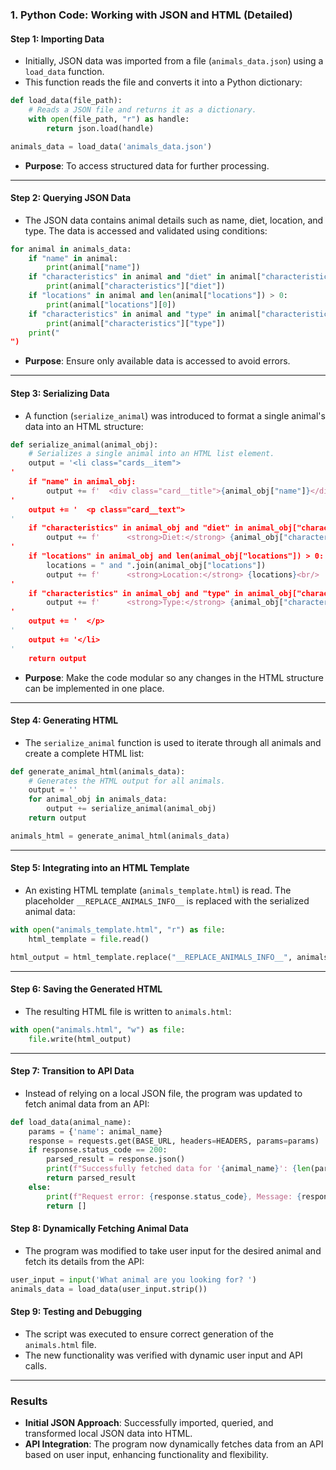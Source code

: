 
### 1. Python Code: Working with JSON and HTML (Detailed)

#### Step 1: Importing Data
- Initially, JSON data was imported from a file (`animals_data.json`) using a `load_data` function.
- This function reads the file and converts it into a Python dictionary:
```python
def load_data(file_path):
    # Reads a JSON file and returns it as a dictionary.
    with open(file_path, "r") as handle:
        return json.load(handle)

animals_data = load_data('animals_data.json')
```
- **Purpose**: To access structured data for further processing.

---

#### Step 2: Querying JSON Data
- The JSON data contains animal details such as name, diet, location, and type. The data is accessed and validated using conditions:
```python
for animal in animals_data:
    if "name" in animal:
        print(animal["name"])
    if "characteristics" in animal and "diet" in animal["characteristics"]:
        print(animal["characteristics"]["diet"])
    if "locations" in animal and len(animal["locations"]) > 0:
        print(animal["locations"][0])
    if "characteristics" in animal and "type" in animal["characteristics"]:
        print(animal["characteristics"]["type"])
    print("
")
```
- **Purpose**: Ensure only available data is accessed to avoid errors.

---

#### Step 3: Serializing Data
- A function (`serialize_animal`) was introduced to format a single animal's data into an HTML structure:
```python
def serialize_animal(animal_obj):
    # Serializes a single animal into an HTML list element.
    output = '<li class="cards__item">
'
    if "name" in animal_obj:
        output += f'  <div class="card__title">{animal_obj["name"]}</div>
'
    output += '  <p class="card__text">
'
    if "characteristics" in animal_obj and "diet" in animal_obj["characteristics"]:
        output += f'      <strong>Diet:</strong> {animal_obj["characteristics"]["diet"]}<br/>
'
    if "locations" in animal_obj and len(animal_obj["locations"]) > 0:
        locations = " and ".join(animal_obj["locations"])
        output += f'      <strong>Location:</strong> {locations}<br/>
'
    if "characteristics" in animal_obj and "type" in animal_obj["characteristics"]:
        output += f'      <strong>Type:</strong> {animal_obj["characteristics"]["type"]}<br/>
'
    output += '  </p>
'
    output += '</li>
'
    return output
```
- **Purpose**: Make the code modular so any changes in the HTML structure can be implemented in one place.

---

#### Step 4: Generating HTML
- The `serialize_animal` function is used to iterate through all animals and create a complete HTML list:
```python
def generate_animal_html(animals_data):
    # Generates the HTML output for all animals.
    output = ''
    for animal_obj in animals_data:
        output += serialize_animal(animal_obj)
    return output

animals_html = generate_animal_html(animals_data)
```

---

#### Step 5: Integrating into an HTML Template
- An existing HTML template (`animals_template.html`) is read. The placeholder `__REPLACE_ANIMALS_INFO__` is replaced with the serialized animal data:
```python
with open("animals_template.html", "r") as file:
    html_template = file.read()

html_output = html_template.replace("__REPLACE_ANIMALS_INFO__", animals_html)
```

---

#### Step 6: Saving the Generated HTML
- The resulting HTML file is written to `animals.html`:
```python
with open("animals.html", "w") as file:
    file.write(html_output)
```

---

#### Step 7: Transition to API Data
- Instead of relying on a local JSON file, the program was updated to fetch animal data from an API:
```python
def load_data(animal_name):
    params = {'name': animal_name}
    response = requests.get(BASE_URL, headers=HEADERS, params=params)
    if response.status_code == 200:
        parsed_result = response.json()
        print(f"Successfully fetched data for '{animal_name}': {len(parsed_result)} animals found.")
        return parsed_result
    else:
        print(f"Request error: {response.status_code}, Message: {response.text}")
        return []
```

#### Step 8: Dynamically Fetching Animal Data
- The program was modified to take user input for the desired animal and fetch its details from the API:
```python
user_input = input('What animal are you looking for? ')
animals_data = load_data(user_input.strip())
```

#### Step 9: Testing and Debugging
- The script was executed to ensure correct generation of the `animals.html` file.
- The new functionality was verified with dynamic user input and API calls.

---

### **Results**
- **Initial JSON Approach**: Successfully imported, queried, and transformed local JSON data into HTML.
- **API Integration**: The program now dynamically fetches data from an API based on user input, enhancing functionality and flexibility.
